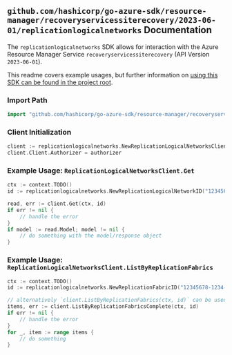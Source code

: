 
## `github.com/hashicorp/go-azure-sdk/resource-manager/recoveryservicessiterecovery/2023-06-01/replicationlogicalnetworks` Documentation

The `replicationlogicalnetworks` SDK allows for interaction with the Azure Resource Manager Service `recoveryservicessiterecovery` (API Version `2023-06-01`).

This readme covers example usages, but further information on [using this SDK can be found in the project root](https://github.com/hashicorp/go-azure-sdk/tree/main/docs).

### Import Path

```go
import "github.com/hashicorp/go-azure-sdk/resource-manager/recoveryservicessiterecovery/2023-06-01/replicationlogicalnetworks"
```


### Client Initialization

```go
client := replicationlogicalnetworks.NewReplicationLogicalNetworksClientWithBaseURI("https://management.azure.com")
client.Client.Authorizer = authorizer
```


### Example Usage: `ReplicationLogicalNetworksClient.Get`

```go
ctx := context.TODO()
id := replicationlogicalnetworks.NewReplicationLogicalNetworkID("12345678-1234-9876-4563-123456789012", "example-resource-group", "vaultValue", "replicationFabricValue", "replicationLogicalNetworkValue")

read, err := client.Get(ctx, id)
if err != nil {
	// handle the error
}
if model := read.Model; model != nil {
	// do something with the model/response object
}
```


### Example Usage: `ReplicationLogicalNetworksClient.ListByReplicationFabrics`

```go
ctx := context.TODO()
id := replicationlogicalnetworks.NewReplicationFabricID("12345678-1234-9876-4563-123456789012", "example-resource-group", "vaultValue", "replicationFabricValue")

// alternatively `client.ListByReplicationFabrics(ctx, id)` can be used to do batched pagination
items, err := client.ListByReplicationFabricsComplete(ctx, id)
if err != nil {
	// handle the error
}
for _, item := range items {
	// do something
}
```
